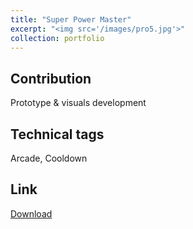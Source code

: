 ```yaml
---
title: "Super Power Master"
excerpt: "<img src='/images/pro5.jpg'>"
collection: portfolio
---
```


Contribution
-----
Prototype & visuals development  

Technical tags
-----
Arcade, Cooldown

Link
-----
[Download](https://play.google.com/store/apps/details?id=com.kolpoverse.superpowermaster)
